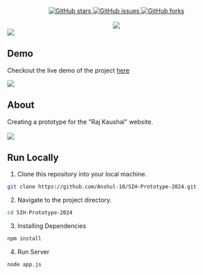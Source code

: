 <!-- Project Details  -->

<div align="center">
    <a href="https://github.com/Anshul-18/SIH-Prototype-2024/stargazers">
    <img alt="GitHub stars" src="https://img.shields.io/github/stars/Anshul-18/SIH-Prototype-2024?color=yellow&label=Project%20Stars&style=for-the-badge">
</a>
<a href="https://github.com/Anshul-18/SIH-Prototype-2024/issues">
    <img alt="GitHub issues" src="https://img.shields.io/github/issues/Anshul-18/SIH-Prototype-2024?color=brightgreen&label=issues&style=for-the-badge">
</a>
<a href="https://github.com/Anshul-18/SIH-Prototype-2024/network">
    <img alt="GitHub forks" src="https://img.shields.io/github/forks/Anshul-18/SIH-Prototype-2024?color=9cf&label=forks&style=for-the-badge">
</a>

</div>
<br>

<!-- Project title 
* use a dynamic typing-SvG here https://readme-typing-svg.demolab.com/demo/
-->
<div align="center">
<img src="https://readme-typing-svg.demolab.com?font=Fira+Code&size=22&duration=4000&pause=5000&background=FFFFFF00&center=true&vCenter=true&multiline=true&width=435&lines=Raj Kaushal (SIH-Prototype-2024) ">
</div>

<img src="https://raw.githubusercontent.com/andreasbm/readme/master/assets/lines/colored.png">

## Demo 
Checkout the live demo of the project [here](https://tech-titans-sih-2024.vercel.app/)

<img src="https://raw.githubusercontent.com/andreasbm/readme/master/assets/lines/colored.png">


## About<!-- Required -->
<!-- 
* information about the project 
-->
<div>
Creating a prototype for the "Raj Kaushal" website.
</div>
<br>
<img src="https://raw.githubusercontent.com/andreasbm/readme/master/assets/lines/colored.png">

## Run Locally<!-- Required -->
1. Clone this repository into your local machine.
```bash
git clone https://github.com/Anshul-18/SIH-Prototype-2024.git
```
2. Navigate to the project directory.
```bash
cd SIH-Prototype-2024
```
3. Installing Dependencies
```bash
npm install
```
4. Run Server
```bash
node app.js
